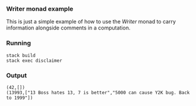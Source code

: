 ### Writer monad example

This is just a simple example of how to use the *Writer*
monad to carry information alongside comments in a computation.

### Running

```
stack build
stack exec disclaimer
```

### Output

```
(42,[])
(13993,["13 Boss hates 13, 7 is better","5000 can cause Y2K bug. Back to 1999"])
```